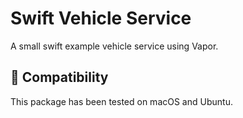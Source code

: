# Swift Vehicle Service

A small swift example vehicle service using Vapor.

## 🔧 Compatibility

This package has been tested on macOS and Ubuntu.
